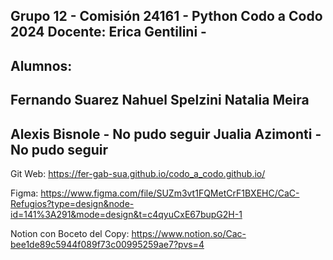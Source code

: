 Grupo 12 - Comisión 24161 - Python Codo a Codo 2024
Docente: Erica Gentilini -
---------------------
Alumnos: 
---------------------
Fernando Suarez
Nahuel Spelzini
Natalia Meira
---------------------
Alexis Bisnole - No pudo seguir
Jualia Azimonti - No pudo seguir
---------------------
Git Web:
https://fer-gab-sua.github.io/codo_a_codo.github.io/

Figma: 
https://www.figma.com/file/SUZm3vt1FQMetCrF1BXEHC/CaC-Refugios?type=design&node-id=141%3A291&mode=design&t=c4qyuCxE67bupG2H-1

Notion con Boceto del Copy: 
https://www.notion.so/Cac-bee1de89c5944f089f73c00995259ae7?pvs=4

